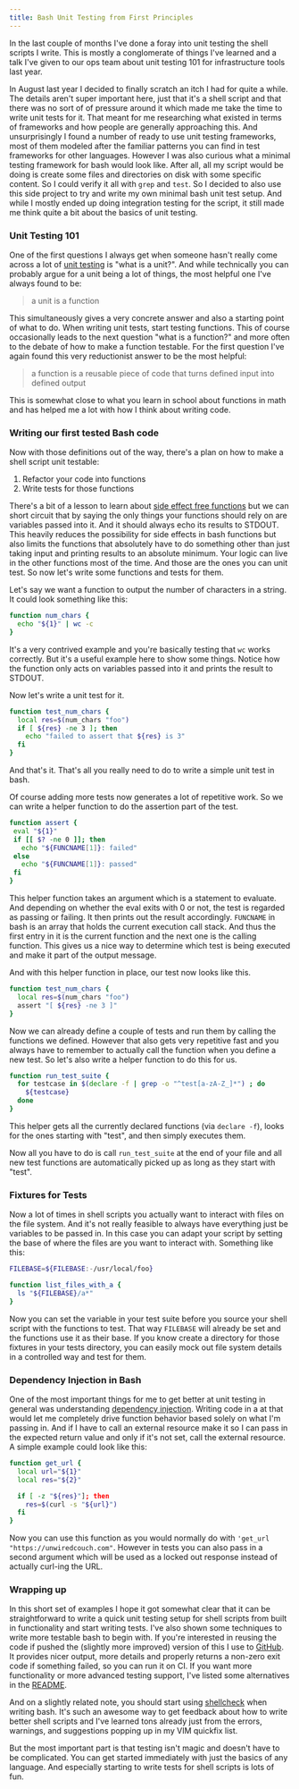 ```yaml
---
title: Bash Unit Testing from First Principles
---
```



In the last couple of months I've done a foray into unit testing the shell
scripts I write. This is mostly a conglomerate of things I've learned and a
talk I've given to our ops team about unit testing 101 for infrastructure
tools last year.

In August last year I decided to finally scratch an itch I had for quite a
while. The details aren't super important here, just that it's a shell script
and that there was no sort of of pressure around it which made me take the
time to write unit tests for it. That meant for me researching what existed in
terms of frameworks and how people are generally approaching this. And
unsurprisingly I found a number of ready to use unit testing frameworks, most
of them modeled after the familiar patterns you can find in test frameworks
for other languages. However I was also curious what a minimal testing
framework for bash would look like. After all, all my script would be doing is
create some files and directories on disk with some specific content. So I
could verify it all with `grep` and `test`.  So I decided to also use this
side project to try and write my own minimal bash unit test setup.  And while
I mostly ended up doing integration testing for the script, it still made me
think quite a bit about the basics of unit testing.

### Unit Testing 101
One of the first questions I always get when someone hasn't really come across
a lot of [unit testing][unit_testing] is "what is a unit?". And while
technically you can probably argue for a unit being a lot of things, the most
helpful one I've always found to be:

> a unit is a function

This simultaneously gives a very concrete answer and also a starting point of
what to do. When writing unit tests, start testing functions. This of course
occasionally leads to the next question "what is a function?" and more often
to the debate of how to make a function testable. For the first question I've
again found this very reductionist answer to be the most helpful:

> a function is a reusable piece of code that turns defined input into defined output

This is somewhat close to what you learn in school about functions in math and
has helped me a lot with how I think about writing code.

### Writing our first tested Bash code

Now with those definitions out of the way, there's a plan on how to make a
shell script unit testable:

1. Refactor your code into functions
2. Write tests for those functions

There's a bit of a lesson to learn about [side effect free
functions][side_effects] but we can short circuit that by saying the only
things your functions should rely on are variables passed into it. And it
should always echo its results to STDOUT.  This heavily reduces the
possibility for side effects in bash functions but also limits the functions
that absolutely have to do something other than just taking input and printing
results to an absolute minimum. Your logic can live in the other functions
most of the time. And those are the ones you can unit test. So now let's
write some functions and tests for them.

Let's say we want a function to output the number of characters in a string.
It could look something like this:

```bash
function num_chars {
  echo "${1}" | wc -c
}
```

It's a very contrived example and you're basically testing that `wc` works
correctly. But it's a useful example here to show some things. Notice how the
function only acts on variables passed into it and prints the result to
STDOUT.

Now let's write a unit test for it.

```bash
function test_num_chars {
  local res=$(num_chars "foo")
  if [ ${res} -ne 3 ]; then
    echo "failed to assert that ${res} is 3"
  fi
}
```

And that's it. That's all you really need to do to write a simple unit test in bash.

Of course adding more tests now generates a lot of repetitive work. So we can
write a helper function to do the assertion part of the test.

```bash
function assert {
 eval "${1}"
 if [[ $? -ne 0 ]]; then
   echo "${FUNCNAME[1]}: failed"
 else
   echo "${FUNCNAME[1]}: passed"
 fi
}
```

This helper function takes an argument which is a statement to evaluate. And
depending on whether the eval exits with 0 or not, the test is regarded as
passing or failing. It then prints out the result accordingly. `FUNCNAME` in
bash is an array that holds the current execution call stack. And thus the
first entry in it is the current function and the next one is the calling
function. This gives us a nice way to determine which test is being executed
and make it part of the output message.

And with this helper function in place, our test now looks like this.

```bash
function test_num_chars {
  local res=$(num_chars "foo")
  assert "[ ${res} -ne 3 ]"
}
```

Now we can already define a couple of tests and run them by calling the
functions we defined. However that also gets very repetitive fast and you
always have to remember to actually call the function when you define a new
test. So let's also write a helper function to do this for us.

```bash
function run_test_suite {
  for testcase in $(declare -f | grep -o "^test[a-zA-Z_]*") ; do
    ${testcase}
  done
}

```


This helper gets all the currently declared functions (via `declare -f`),
looks for the ones starting with "test", and then simply executes them.

Now all you have to do is call `run_test_suite` at the end of your file and
all new test functions are automatically picked up as long as they start with
"test".

### Fixtures for Tests
Now a lot of times in shell scripts you actually want to interact with files
on the file system. And it's not really feasible to always have everything
just be variables to be passed in. In this case you can adapt your script by
setting the base of where the files are you want to interact with. Something
like this:

```bash
FILEBASE=${FILEBASE:-/usr/local/foo}

function list_files_with_a {
  ls "${FILEBASE}/a*"
}
```

Now you can set the variable in your test suite before you source your shell
script with the functions to test. That way `FILEBASE` will already be set and
the functions use it as their base. If you know create a directory for those
fixtures in your tests directory, you can easily mock out file system details
in a controlled way and test for them.

### Dependency Injection in Bash
One of the most important things for me to get better at unit testing in
general was understanding [dependency injection][dep_injection]. Writing code
in a at that would let me completely drive function behavior based solely on
what I'm passing in. And if I have to call an external resource make it so I
can pass in the expected return value and only if it's not set, call the
external resource. A simple example could look like this:

```bash
function get_url {
  local url="${1}"
  local res="${2}"

  if [ -z "${res}"]; then
    res=$(curl -s "${url}")
  fi
}
```

Now you can use this function as you would normally do with `'get_url
"https://unwiredcouch.com"`. However in tests you can also pass in a second
argument which will be used as a locked out response instead of actually
curl-ing the URL.

### Wrapping up
In this short set of examples I hope it got somewhat clear that it can be
straightforward to write a quick unit testing setup for shell scripts from
built in functionality and start writing tests. I've also shown some
techniques to write more testable bash to begin with. If you're interested in
reusing the code if pushed the (slightly more improved) version of this I use
to [GitHub][minibashtest]. It provides nicer output, more details and properly
returns a non-zero exit code if something failed, so you can run it on CI.  If
you want more functionality or more advanced testing support, I've listed some
alternatives in the [README][advanced_testing].

And on a slightly related note, you should start using [shellcheck][] when
writing bash. It's such an awesome way to get feedback about how to write
better shell scripts and I've learned tons already just from the errors,
warnings, and suggestions popping up in my VIM quickfix list.

But the most important part is that testing isn't magic and doesn't have to be
complicated. You can get started immediately with just the basics of any
language. And especially starting to write tests for shell scripts is lots of
fun.

[minibashtest]: https://github.com/mrtazz/minibashtest
[shellcheck]: http://www.shellcheck.net/
[coding_pride]: https://unwiredcouch.com/2016/01/12/coding-pride.html
[advanced_testing]: https://github.com/mrtazz/minibashtest#advanced-testing
[unit_testing]: https://en.wikipedia.org/wiki/Unit_testing
[dep_injection]: https://en.wikipedia.org/wiki/Dependency_injection
[side_effects]: https://en.wikipedia.org/wiki/Side_effect_(computer_science)
